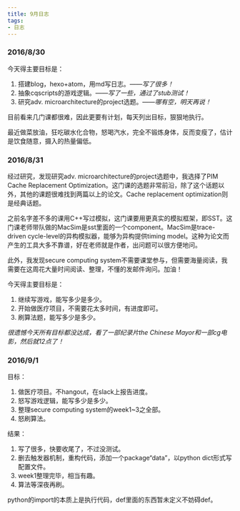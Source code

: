 ```yaml
---
title: 9月日志
tags:
- 日志
---
```


### 2016/8/30
今天得主要目标是：
1. 搭建blog，hexo+atom，用md写日志。*——写了很多！*
2. 抽象cqscripts的游戏逻辑。*——写了一些，通过了stub测试！*
3. 研究adv. microarchitecture的project选题。*——哪有空，明天再说！*


目前看来几门课都很难，因此更要有计划，每天列出目标，狠狠地执行。

最近做菜放油，狂吃碳水化合物，怒喝汽水，完全不锻炼身体，反而变瘦了，估计是饮食随意，摄入的热量偏低。

<!--more-->

### 2016/8/31
经过研究，发现研究adv. microarchitecture的project选题中，我选择了PIM Cache Replacement Optimization。这门课的选题非常前沿，除了这个话题以外，其他的课题很难找到两篇以上的论文。Cache replacement optimization则是经典话题。

之前名字差不多的课用C++写过模拟，这门课要用更真实的模拟框架，即SST。这门课老师带队做的MacSim是sst里面的一个component。MacSim是trace-driven cycle-level的异构模拟器，能够为异构提供timing model。这种为论文而产生的工具大多不靠谱，好在老师就是作者，出问题可以很方便地问。

此外，我发现secure computing system不需要课堂参与，但需要海量阅读，我需要在这周花大量时间阅读、整理，不懂的发邮件询问。加油！

今天得主要目标是：
1. 继续写游戏，能写多少是多少。
2. 开始做医疗项目，不需要花太多时间，有进度即可。
3. 刷算法题，能写多少是多少。

*很遗憾今天所有目标都没达成，看了一部纪录片the Chinese Mayor和一部cg电影，然后就12点了！*


### 2016/9/1
目标：
1. 做医疗项目。不hangout，在slack上报告进度。
2. 怒写游戏逻辑，能写多少是多少。
3. 整理secure computing system的week1~3之全部。
4. 怒刷算法。

结果：
1. 写了很多，快要收尾了，不过没测试。
2. 删去触发器机制，重构代码，添加一个package“data”，以python dict形式写配置文件。
3. week1整理完毕，相当有趣。
4. 算法等深夜再刷。

python的import的本质上是执行代码，def里面的东西暂未定义不妨碍def。
